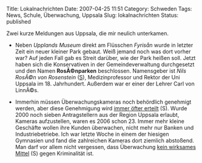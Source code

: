 Title: Lokalnachrichten
Date: 2007-04-25 11:51
Category: Schweden
Tags: News, Schule, Überwachung, Uppsala
Slug: lokalnachrichten
Status: published

Zwei kurze Meldungen aus Uppsala, die mir neulich unterkamen.

-   Neben *Upplands Museum* direkt am Flüsschen *Fyrisån* wurde in
    letzter Zeit ein neuer kleiner Park gebaut. Weiß jemand noch was
    dort vorher war? Auf jeden Fall gab es Streit darüber, wie der Park
    heißen soll. Jetzt haben sich die Konservativen in der
    Gemeindeverwaltung durchgesetzt und den Namen **RosÃ©nparken**
    beschlossen. Namensgeber ist *Nils RosÃ©n von Rosenstein*
    ([S](http://sv.wikipedia.org/wiki/Nils_Ros%C3%A9n_von_Rosenstein)),
    Medizinprofessor und Rektor der Uni Uppsala im 18. Jahrhundert.
    Außerdem war er einer der Lehrer Carl von LinnÃ©s.

-   Immerhin müssen Überwachungskameras noch behördlich genehmigt
    werden, aber diese Genehmigung wird [immer öfter
    erteilt](http://www.sr.se/cgi-bin/uppland/nyheter/artikel.asp?artikel=1315040)
    (S). Wurde 2000 noch sieben Antragstellern aus der Region Uppsala
    erlaubt, Kameras aufzustellen, waren es 2006 schon 23. Immer mehr
    kleine Geschäfte wollen ihre Kunden überwachen, nicht mehr nur
    Banken und Industriebetriebe. Ich war letzte Woche in einem der
    hiesigen Gymnasien und fand die zahlreichen Kameras dort ziemlich
    abstoßend. Man darf vor allem nicht vergessen, dass Überwachung
    [kein wirksames
    Mittel](http://www.sr.se/cgi-bin/uppland/nyheter/artikel.asp?artikel=1316554)
    (S) gegen Kriminalität ist.

